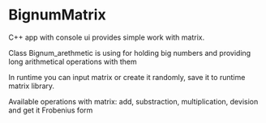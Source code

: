 # BignumMatrix

C++ app with console ui provides simple work with matrix.

Class Bignum_arethmetic is using for holding big numbers and providing long arithmetical operations with them

In runtime you can input matrix or create it randomly, save it to runtime matrix library.

Available operations with matrix: add, substraction, multiplication, devision and get it Frobenius form
